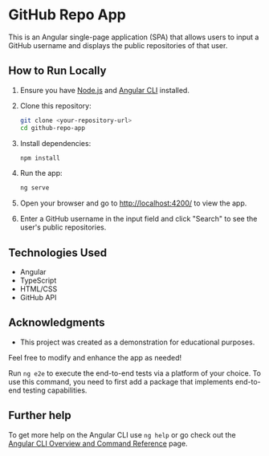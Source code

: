 # GitHub Repo App

This is an Angular single-page application (SPA) that allows users to input a GitHub username and displays the public repositories of that user.

## How to Run Locally

1. Ensure you have [Node.js](https://nodejs.org/) and [Angular CLI](https://cli.angular.io/) installed.

2. Clone this repository:

    ```bash
    git clone <your-repository-url>
    cd github-repo-app
    ```

3. Install dependencies:

    ```bash
    npm install
    ```

4. Run the app:

    ```bash
    ng serve
    ```

5. Open your browser and go to [http://localhost:4200/](http://localhost:4200/) to view the app.

6. Enter a GitHub username in the input field and click "Search" to see the user's public repositories.

## Technologies Used

- Angular
- TypeScript
- HTML/CSS
- GitHub API

## Acknowledgments

- This project was created as a demonstration for educational purposes.

Feel free to modify and enhance the app as needed!

Run `ng e2e` to execute the end-to-end tests via a platform of your choice. To use this command, you need to first add a package that implements end-to-end testing capabilities.

## Further help

To get more help on the Angular CLI use `ng help` or go check out the [Angular CLI Overview and Command Reference](https://angular.io/cli) page.
